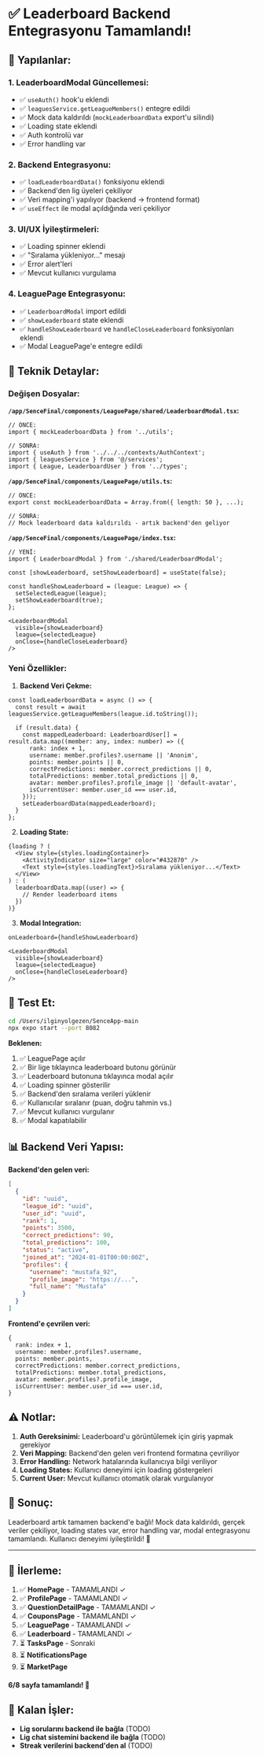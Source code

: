 # ✅ Leaderboard Backend Entegrasyonu Tamamlandı!

## 🎯 Yapılanlar:

### 1. **LeaderboardModal Güncellemesi:**
- ✅ `useAuth()` hook'u eklendi
- ✅ `leaguesService.getLeagueMembers()` entegre edildi
- ✅ Mock data kaldırıldı (`mockLeaderboardData` export'u silindi)
- ✅ Loading state eklendi
- ✅ Auth kontrolü var
- ✅ Error handling var

### 2. **Backend Entegrasyonu:**
- ✅ `loadLeaderboardData()` fonksiyonu eklendi
- ✅ Backend'den lig üyeleri çekiliyor
- ✅ Veri mapping'i yapılıyor (backend → frontend format)
- ✅ `useEffect` ile modal açıldığında veri çekiliyor

### 3. **UI/UX İyileştirmeleri:**
- ✅ Loading spinner eklendi
- ✅ "Sıralama yükleniyor..." mesajı
- ✅ Error alert'leri
- ✅ Mevcut kullanıcı vurgulama

### 4. **LeaguePage Entegrasyonu:**
- ✅ `LeaderboardModal` import edildi
- ✅ `showLeaderboard` state eklendi
- ✅ `handleShowLeaderboard` ve `handleCloseLeaderboard` fonksiyonları eklendi
- ✅ Modal LeaguePage'e entegre edildi

## 🔧 Teknik Detaylar:

### **Değişen Dosyalar:**

**`/app/SenceFinal/components/LeaguePage/shared/LeaderboardModal.tsx`:**
```tsx
// ÖNCE:
import { mockLeaderboardData } from '../utils';

// SONRA:
import { useAuth } from '../../../contexts/AuthContext';
import { leaguesService } from '@/services';
import { League, LeaderboardUser } from '../types';
```

**`/app/SenceFinal/components/LeaguePage/utils.ts`:**
```tsx
// ÖNCE:
export const mockLeaderboardData = Array.from({ length: 50 }, ...);

// SONRA:
// Mock leaderboard data kaldırıldı - artık backend'den geliyor
```

**`/app/SenceFinal/components/LeaguePage/index.tsx`:**
```tsx
// YENİ:
import { LeaderboardModal } from './shared/LeaderboardModal';

const [showLeaderboard, setShowLeaderboard] = useState(false);

const handleShowLeaderboard = (league: League) => {
  setSelectedLeague(league);
  setShowLeaderboard(true);
};

<LeaderboardModal
  visible={showLeaderboard}
  league={selectedLeague}
  onClose={handleCloseLeaderboard}
/>
```

### **Yeni Özellikler:**

1. **Backend Veri Çekme:**
```tsx
const loadLeaderboardData = async () => {
  const result = await leaguesService.getLeagueMembers(league.id.toString());
  
  if (result.data) {
    const mappedLeaderboard: LeaderboardUser[] = result.data.map((member: any, index: number) => ({
      rank: index + 1,
      username: member.profiles?.username || 'Anonim',
      points: member.points || 0,
      correctPredictions: member.correct_predictions || 0,
      totalPredictions: member.total_predictions || 0,
      avatar: member.profiles?.profile_image || 'default-avatar',
      isCurrentUser: member.user_id === user.id,
    }));
    setLeaderboardData(mappedLeaderboard);
  }
};
```

2. **Loading State:**
```tsx
{loading ? (
  <View style={styles.loadingContainer}>
    <ActivityIndicator size="large" color="#432870" />
    <Text style={styles.loadingText}>Sıralama yükleniyor...</Text>
  </View>
) : (
  leaderboardData.map((user) => {
    // Render leaderboard items
  })
)}
```

3. **Modal Integration:**
```tsx
onLeaderboard={handleShowLeaderboard}

<LeaderboardModal
  visible={showLeaderboard}
  league={selectedLeague}
  onClose={handleCloseLeaderboard}
/>
```

## 🚀 Test Et:

```bash
cd /Users/ilginyolgezen/SenceApp-main
npx expo start --port 8082
```

**Beklenen:**
1. ✅ LeaguePage açılır
2. ✅ Bir lige tıklayınca leaderboard butonu görünür
3. ✅ Leaderboard butonuna tıklayınca modal açılır
4. ✅ Loading spinner gösterilir
5. ✅ Backend'den sıralama verileri yüklenir
6. ✅ Kullanıcılar sıralanır (puan, doğru tahmin vs.)
7. ✅ Mevcut kullanıcı vurgulanır
8. ✅ Modal kapatılabilir

## 📊 Backend Veri Yapısı:

**Backend'den gelen veri:**
```json
[
  {
    "id": "uuid",
    "league_id": "uuid",
    "user_id": "uuid",
    "rank": 1,
    "points": 3500,
    "correct_predictions": 90,
    "total_predictions": 100,
    "status": "active",
    "joined_at": "2024-01-01T00:00:00Z",
    "profiles": {
      "username": "mustafa_92",
      "profile_image": "https://...",
      "full_name": "Mustafa"
    }
  }
]
```

**Frontend'e çevrilen veri:**
```tsx
{
  rank: index + 1,
  username: member.profiles?.username,
  points: member.points,
  correctPredictions: member.correct_predictions,
  totalPredictions: member.total_predictions,
  avatar: member.profiles?.profile_image,
  isCurrentUser: member.user_id === user.id,
}
```

## ⚠️ Notlar:

1. **Auth Gereksinimi:** Leaderboard'u görüntülemek için giriş yapmak gerekiyor
2. **Veri Mapping:** Backend'den gelen veri frontend formatına çevriliyor
3. **Error Handling:** Network hatalarında kullanıcıya bilgi veriliyor
4. **Loading States:** Kullanıcı deneyimi için loading göstergeleri
5. **Current User:** Mevcut kullanıcı otomatik olarak vurgulanıyor

## 🎉 Sonuç:

Leaderboard artık tamamen backend'e bağlı! Mock data kaldırıldı, gerçek veriler çekiliyor, loading states var, error handling var, modal entegrasyonu tamamlandı. Kullanıcı deneyimi iyileştirildi! 🚀

---

## 📝 İlerleme:

1. ✅ **HomePage** - TAMAMLANDI ✓
2. ✅ **ProfilePage** - TAMAMLANDI ✓  
3. ✅ **QuestionDetailPage** - TAMAMLANDI ✓
4. ✅ **CouponsPage** - TAMAMLANDI ✓
5. ✅ **LeaguePage** - TAMAMLANDI ✓
6. ✅ **Leaderboard** - TAMAMLANDI ✓
7. ⏳ **TasksPage** - Sonraki
8. ⏳ **NotificationsPage**
9. ⏳ **MarketPage**

**6/8 sayfa tamamlandı! 🎉**

## 🔄 Kalan İşler:

- **Lig sorularını backend ile bağla** (TODO)
- **Lig chat sistemini backend ile bağla** (TODO)
- **Streak verilerini backend'den al** (TODO)




